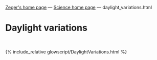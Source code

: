 [Zeger's home page](https://www.hendrikse.name/) &mdash; [Science home page](https://www.hendrikse.name/science/) &mdash; daylight_variations.html 

# Daylight variations
<div class="header_line"><br/></div>

{% include_relative glowscript/DaylightVariations.html %}
